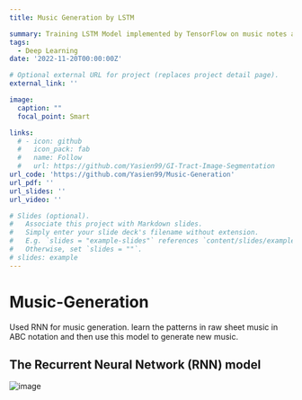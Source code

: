 ```yaml
---
title: Music Generation by LSTM

summary: Training LSTM Model implemented by TensorFlow on music notes after processing them, and eventually the model was able to create new notes.
tags:
  - Deep Learning
date: '2022-11-20T00:00:00Z'

# Optional external URL for project (replaces project detail page).
external_link: ''

image:
  caption: ""
  focal_point: Smart

links:
  # - icon: github
  #   icon_pack: fab
  #   name: Follow
  #   url: https://github.com/Yasien99/GI-Tract-Image-Segmentation
url_code: 'https://github.com/Yasien99/Music-Generation'
url_pdf: ''
url_slides: ''
url_video: ''

# Slides (optional).
#   Associate this project with Markdown slides.
#   Simply enter your slide deck's filename without extension.
#   E.g. `slides = "example-slides"` references `content/slides/example-slides.md`.
#   Otherwise, set `slides = ""`.
# slides: example
---
```

# Music-Generation
Used RNN for music generation. learn the patterns in raw sheet music in ABC notation and then use this model to generate new music.

## The Recurrent Neural Network (RNN) model
![image](https://github.com/Yasien99/Image-Segmentation/assets/55417069/c41f8657-9d84-47db-a019-698be9596818)





